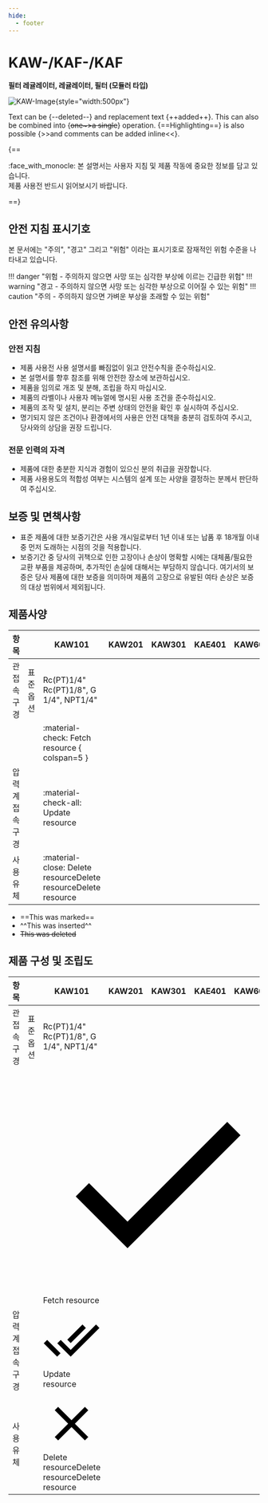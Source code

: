 ```yaml
---
hide:
  - footer
---
```

# KAW-/KAF-/KAF
**필터 레귤레이터, 레귤레이터, 필터 (모듈러 타입)**

![KAW-Image](img/sample.png){style="width:500px"}


Text can be {--deleted--} and replacement text {++added++}. This can also be
combined into {~~one~>a single~~} operation. {==Highlighting==} is also
possible {>>and comments can be added inline<<}.


{==

:face_with_monocle:
본 설명서는 사용자 지침 및 제품 작동에 중요한 정보를 담고 있습니다.
<br>제품 사용전 반드시 읽어보시기 바랍니다.

==}


## 안전 지침 표시기호
본 문서에는 "주의", "경고" 그리고 "위험" 이라는 표시기호로 잠재적인 위험 수준을 나타내고 있습니다.

!!! danger "위험 - 주의하지 않으면 사망 또는 심각한 부상에 이르는 긴급한 위험"
!!! warning "경고 - 주의하지 않으면 사망 또는 심각한 부상으로 이어질 수 있는 위험"
!!! caution "주의 - 주의하지 않으면 가벼운 부상을 초래할 수 있는 위험"

## 안전 유의사항

### 안전 지침
* 제품 사용전 사용 설명서를 빠짐없이 읽고 안전수칙을 준수하십시오.
* 본 설명서를 향후 참조를 위해 안전한 장소에 보관하십시오.
* 제품을 임의로 개조 및 분해, 조립을 하지 마십시오.
* 제품의 라벨이나 사용자 메뉴얼에 명시된 사용 조건을 준수하십시오.
* 제품의 조작 및 설치, 분리는 주변 상태의 안전을 확인 후 실시하여 주십시오.
* 명기되지 않은 조건이나 환경에서의 사용은 안전 대책을 충분히 검토하여 주시고, 당사와의 상담을 권장 드립니다. 

### 전문 인력의 자격
* 제품에 대한 충분한 지식과 경험이 있으신 분의 취급을 권장합니다.
* 제품 사용용도의 적합성 여부는 시스템의 설계 또는 사양을 결정하는 분께서 판단하여 주십시오.

## 보증 및 면책사항
* 표준 제품에 대한 보증기간은 사용 개시일로부터 1년 이내 또는 납품 후 18개월 이내 중 먼저 도래하는 시점의 것을 적용합니다.
* 보증기간 중 당사의 귀책으로 인한 고장이나 손상이 명확할 시에는 대체품/필요한 교환 부품을 제공하며, 추가적인 손실에 대해서는 부담하지 않습니다. 여기서의 보증은 당사 제품에 대한 보증을 의미하며 제품의 고장으로 유발된 여타 손상은 보증의 대상 범위에서 제외됩니다. 

## 제품사양
| 항목            |               | KAW101                                                             | KAW201 | KAW301 | KAE401 | KAW601 |
| --------------- | ------------: | ------------------------------------------------------------------ | ------ | ------ | ------ | ------ |
| 관 접속구경     | 표준</br>옵션 | Rc(PT)1/4"</br>Rc(PT)1/8", G 1/4", NPT1/4"                         |        |        |        |        |
|                 |               | :material-check:     Fetch resource   { colspan=5 }                |        |        |        |        |
| 압력계 접속구경 |               | :material-check-all: Update resource                               |        |        |        |        |
| 사용유체        |               | :material-close:     Delete resourceDelete resourceDelete resource |        |        |        |        |


- ==This was marked==
- ^^This was inserted^^
- ~~This was deleted~~

## 제품 구성 및 조립도

<table>
<thead>
<tr>
<th>항목</th>
<th align="right"></th>
<th>KAW101</th>
<th>KAW201</th>
<th>KAW301</th>
<th>KAE401</th>
<th>KAW601</th>
</tr>
</thead>
<tbody>
<tr>
<td>관 접속구경</td>
<td align="right">표준<br>옵션</td>
<td>Rc(PT)1/4"<br>Rc(PT)1/8", G 1/4", NPT1/4"</td>
<td></td>
<td></td>
<td></td>
<td></td>
</tr>
<tr>
<td></td>
<td align="right"></td>
<td colspan="5"><span class="twemoji"><svg xmlns="http://www.w3.org/2000/svg" viewBox="0 0 24 24"><path d="M21 7 9 19l-5.5-5.5 1.41-1.41L9 16.17 19.59 5.59 21 7Z"></path></svg></span>     Fetch resource</td>
</tr>
<tr>
<td>압력계 접속구경</td>
<td align="right"></td>
<td><span class="twemoji"><svg xmlns="http://www.w3.org/2000/svg" viewBox="0 0 24 24"><path d="M.41 13.41 6 19l1.41-1.42L1.83 12m20.41-6.42L11.66 16.17 7.5 12l-1.43 1.41L11.66 19l12-12M18 7l-1.41-1.42-6.35 6.35 1.42 1.41L18 7Z"></path></svg></span> Update resource</td>
<td></td>
<td></td>
<td></td>
<td></td>
</tr>
<tr>
<td>사용유체</td>
<td align="right"></td>
<td><span class="twemoji"><svg xmlns="http://www.w3.org/2000/svg" viewBox="0 0 24 24"><path d="M19 6.41 17.59 5 12 10.59 6.41 5 5 6.41 10.59 12 5 17.59 6.41 19 12 13.41 17.59 19 19 17.59 13.41 12 19 6.41Z"></path></svg></span>     Delete resourceDelete resourceDelete resource</td>
<td></td>
<td></td>
<td></td>
<td></td>
</tr>
</tbody>
</table>